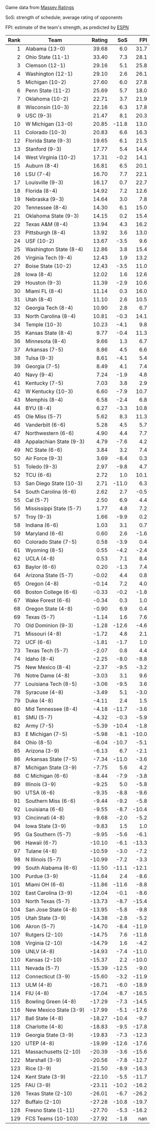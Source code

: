 Game data from [Massey Ratings](https://www.masseyratings.com/data)

SoS: strength of schedule; average rating of opponents

FPI: estimate of the team's strength, as predicted by
[ESPN](http://www.espn.com/college-football/statistics/teamratings)

Rank |           Team            | Rating |  SoS  |  FPI  
----:| ------------------------- | ------:| -----:| -----:
   1 | Alabama (13-0)            |  39.68 |   6.0 |  31.7
   2 | Ohio State (11-1)         |  33.40 |   7.3 |  28.1
   3 | Clemson (12-1)            |  29.16 |   5.1 |  25.8
   4 | Washington (12-1)         |  29.10 |   2.6 |  26.1
   5 | Michigan (10-2)           |  27.60 |   6.0 |  27.8
   6 | Penn State (11-2)         |  25.69 |   5.7 |  18.0
   7 | Oklahoma (10-2)           |  22.71 |   3.7 |  21.9
   8 | Wisconsin (10-3)          |  22.16 |   6.3 |  17.8
   9 | USC (9-3)                 |  21.47 |   8.1 |  20.3
  10 | W Michigan (13-0)         |  20.85 | -11.8 |  13.0
  11 | Colorado (10-3)           |  20.83 |   6.6 |  16.3
  12 | Florida State (9-3)       |  19.65 |   6.1 |  21.5
  13 | Stanford (9-3)            |  17.77 |   5.4 |  14.4
  14 | West Virginia (10-2)      |  17.31 |  -0.2 |  14.1
  15 | Auburn (8-4)              |  16.81 |   6.5 |  20.1
  16 | LSU (7-4)                 |  16.70 |   7.7 |  22.1
  17 | Louisville (9-3)          |  16.17 |   0.7 |  22.7
  18 | Florida (8-4)             |  14.92 |   7.2 |  12.6
  19 | Nebraska (9-3)            |  14.64 |   3.0 |   7.8
  20 | Tennessee (8-4)           |  14.30 |   6.1 |  15.0
  21 | Oklahoma State (9-3)      |  14.15 |   0.2 |  15.4
  22 | Texas A&M (8-4)           |  13.94 |   4.3 |  16.2
  23 | Pittsburgh (8-4)          |  13.92 |   3.6 |  13.0
  24 | USF (10-2)                |  13.67 |  -3.5 |   9.6
  25 | Washington State (8-4)    |  12.86 |   3.8 |  15.4
  26 | Virginia Tech (9-4)       |  12.43 |   1.9 |  13.2
  27 | Boise State (10-2)        |  12.43 |  -3.5 |  11.0
  28 | Iowa (8-4)                |  12.02 |   1.6 |  12.6
  29 | Houston (9-3)             |  11.39 |  -2.9 |  10.6
  30 | Miami FL (8-4)            |  11.14 |   0.3 |  16.0
  31 | Utah (8-4)                |  11.10 |   2.6 |  10.5
  32 | Georgia Tech (8-4)        |  10.90 |   2.8 |   6.7
  33 | North Carolina (8-4)      |  10.81 |  -0.3 |  14.1
  34 | Temple (10-3)             |  10.23 |  -4.1 |   9.8
  35 | Kansas State (8-4)        |   9.77 |  -0.4 |  11.3
  36 | Minnesota (8-4)           |   9.66 |   1.3 |   6.7
  37 | Arkansas (7-5)            |   8.86 |   4.5 |   6.6
  38 | Tulsa (9-3)               |   8.61 |  -4.1 |   5.4
  39 | Georgia (7-5)             |   8.49 |   4.1 |   7.4
  40 | Navy (9-4)                |   7.24 |  -1.9 |   4.8
  41 | Kentucky (7-5)            |   7.03 |   3.8 |   2.9
  42 | W Kentucky (10-3)         |   6.60 |  -7.9 |  10.7
  43 | Memphis (8-4)             |   6.58 |  -2.4 |   6.8
  44 | BYU (8-4)                 |   6.27 |  -3.3 |  10.8
  45 | Ole Miss (5-7)            |   5.62 |   8.3 |  11.3
  46 | Vanderbilt (6-6)          |   5.28 |   4.5 |   5.7
  47 | Northwestern (6-6)        |   4.90 |   4.4 |   7.7
  48 | Appalachian State (9-3)   |   4.79 |  -7.6 |   4.2
  49 | NC State (6-6)            |   3.84 |   3.2 |   7.4
  50 | Air Force (9-3)           |   3.69 |  -8.4 |   0.3
  51 | Toledo (9-3)              |   2.97 |  -9.8 |   4.7
  52 | TCU (6-6)                 |   2.72 |   1.0 |  10.1
  53 | San Diego State (10-3)    |   2.71 | -11.0 |   6.3
  54 | South Carolina (6-6)      |   2.62 |   2.7 |  -0.5
  55 | Cal (5-7)                 |   2.50 |   6.9 |   4.4
  56 | Mississippi State (5-7)   |   1.77 |   4.8 |   7.2
  57 | Troy (9-3)                |   1.66 |  -9.9 |   0.2
  58 | Indiana (6-6)             |   1.03 |   3.1 |   0.7
  59 | Maryland (6-6)            |   0.60 |   2.6 |  -1.6
  60 | Colorado State (7-5)      |   0.58 |  -3.9 |   0.4
  61 | Wyoming (8-5)             |   0.55 |  -4.2 |  -2.4
  62 | UCLA (4-8)                |   0.53 |   7.1 |   8.4
  63 | Baylor (6-6)              |   0.20 |  -1.3 |   7.4
  64 | Arizona State (5-7)       |  -0.02 |   4.4 |   0.8
  65 | Oregon (4-8)              |  -0.14 |   7.2 |   4.0
  66 | Boston College (6-6)      |  -0.33 |  -0.2 |  -1.8
  67 | Wake Forest (6-6)         |  -0.34 |   0.3 |   1.0
  68 | Oregon State (4-8)        |  -0.90 |   6.9 |   0.4
  69 | Texas (5-7)               |  -1.14 |   1.6 |   7.6
  70 | Old Dominion (9-3)        |  -1.28 | -12.6 |  -4.6
  71 | Missouri (4-8)            |  -1.72 |   4.8 |   2.1
  72 | UCF (6-6)                 |  -1.81 |  -1.7 |   1.0
  73 | Texas Tech (5-7)          |  -2.07 |   0.8 |   4.4
  74 | Idaho (8-4)               |  -2.25 |  -8.0 |  -8.8
  75 | New Mexico (8-4)          |  -2.37 |  -9.5 |  -3.2
  76 | Notre Dame (4-8)          |  -3.03 |   3.1 |   9.6
  77 | Louisiana Tech (8-5)      |  -3.06 |  -9.5 |   3.6
  78 | Syracuse (4-8)            |  -3.49 |   5.1 |  -3.0
  79 | Duke (4-8)                |  -4.11 |   2.4 |   1.5
  80 | Mid Tennessee (8-4)       |  -4.18 | -11.7 |  -3.6
  81 | SMU (5-7)                 |  -4.32 |  -0.3 |  -5.9
  82 | Army (7-5)                |  -5.39 | -10.4 |  -1.8
  83 | E Michigan (7-5)          |  -5.98 |  -8.1 | -10.0
  84 | Ohio (8-5)                |  -6.04 | -10.7 |  -5.1
  85 | Arizona (3-9)             |  -6.13 |   6.7 |  -2.1
  86 | Arkansas State (7-5)      |  -7.34 | -11.0 |  -3.6
  87 | Michigan State (3-9)      |  -7.75 |   5.6 |   4.2
  88 | C Michigan (6-6)          |  -8.44 |  -7.9 |  -3.8
  89 | Illinois (3-9)            |  -9.25 |   5.0 |  -5.8
  90 | UTSA (6-6)                |  -9.35 |  -8.8 |  -9.6
  91 | Southern Miss (6-6)       |  -9.44 |  -9.2 |  -5.8
  92 | Louisiana (6-6)           |  -9.55 |  -8.7 | -10.4
  93 | Cincinnati (4-8)          |  -9.68 |  -2.0 |  -5.2
  94 | Iowa State (3-9)          |  -9.83 |   1.5 |   1.0
  95 | Ga Southern (5-7)         |  -9.95 |  -5.6 |  -6.1
  96 | Hawaii (6-7)              | -10.10 |  -6.1 | -13.3
  97 | Tulane (4-8)              | -10.59 |  -3.0 |  -7.2
  98 | N Illinois (5-7)          | -10.99 |  -7.2 |  -3.3
  99 | South Alabama (6-6)       | -11.50 | -11.1 | -12.1
 100 | Purdue (3-9)              | -11.64 |   2.4 |  -8.6
 101 | Miami OH (6-6)            | -11.86 | -11.6 |  -8.8
 102 | East Carolina (3-9)       | -12.04 |  -0.1 |  -8.6
 103 | North Texas (5-7)         | -13.73 |  -8.7 | -15.4
 104 | San Jose State (4-8)      | -13.95 |  -5.8 |  -9.8
 105 | Utah State (3-9)          | -14.38 |  -2.8 |  -5.2
 106 | Akron (5-7)               | -14.70 |  -8.4 | -11.9
 107 | Rutgers (2-10)            | -14.75 |   7.6 | -11.8
 108 | Virginia (2-10)           | -14.79 |   1.6 |  -4.2
 109 | UNLV (4-8)                | -14.93 |  -7.4 | -11.0
 110 | Kansas (2-10)             | -15.37 |   2.2 | -10.0
 111 | Nevada (5-7)              | -15.39 | -12.5 |  -9.0
 112 | Connecticut (3-9)         | -15.60 |  -3.2 | -11.9
 113 | ULM (4-8)                 | -16.71 |  -6.0 | -18.9
 114 | FIU (4-8)                 | -17.04 |  -8.7 | -16.5
 115 | Bowling Green (4-8)       | -17.29 |  -7.3 | -14.5
 116 | New Mexico State (3-9)    | -17.99 |  -5.1 | -17.6
 117 | Ball State (4-8)          | -18.27 | -10.4 |  -9.7
 118 | Charlotte (4-8)           | -18.83 |  -9.5 | -17.8
 119 | Georgia State (3-9)       | -19.83 |  -7.3 | -12.3
 120 | UTEP (4-8)                | -19.99 | -12.6 | -17.6
 121 | Massachusetts (2-10)      | -20.39 |  -3.6 | -15.6
 122 | Marshall (3-9)            | -20.56 |  -7.8 | -12.7
 123 | Rice (3-9)                | -21.50 |  -8.9 | -16.3
 124 | Kent State (3-9)          | -22.10 |  -5.5 | -11.7
 125 | FAU (3-9)                 | -23.11 | -10.2 | -16.2
 126 | Texas State (2-10)        | -26.01 |  -6.7 | -26.2
 127 | Buffalo (2-10)            | -27.28 | -10.8 | -19.7
 128 | Fresno State (1-11)       | -27.70 |  -5.3 | -16.2
 129 | FCS Teams (10-103)        | -27.92 |  -1.8 |   nan
